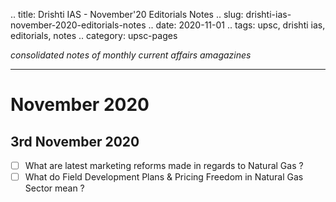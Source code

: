 .. title: Drishti IAS - November'20 Editorials Notes
.. slug: drishti-ias-november-2020-editorials-notes
.. date: 2020-11-01 
.. tags: upsc, drishti ias, editorials, notes
.. category: upsc-pages

*consolidated notes of monthly current affairs amagazines*
<!-- TEASER_END -->

***

# November 2020

##  3rd November 2020 
- [ ] What are latest marketing reforms made in regards to Natural Gas ?
- [ ] What do Field Development Plans & Pricing Freedom in Natural Gas Sector mean ?
